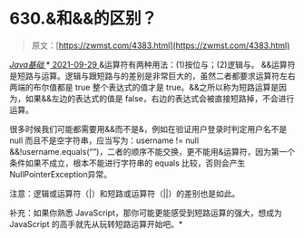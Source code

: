 <!--yml
category: 未分类
date: 0001-01-01 00:00:00
-->

# 630.&和&&的区别？

> 原文：[https://zwmst.com/4383.html](https://zwmst.com/4383.html)

   [ *Java基础* ](https://zwmst.com/java%e5%9f%ba%e7%a1%80)*[ <time datetime="2021-09-30T00:15:15+08:00"> 2021-09-29 </time> ](https://zwmst.com/4383.html)  &运算符有两种用法：(1)按位与；(2)逻辑与。
&&运算符是短路与运算。逻辑与跟短路与的差别是非常巨大的，虽然二者都要求运算符左右两端的布尔值都是 true 整个表达式的值才是 true。&&之所以称为短路运算是因为，如果&&左边的表达式的值是 false，右边的表达式会被直接短路掉，不会进行运算。

很多时候我们可能都需要用&&而不是&，例如在验证用户登录时判定用户名不是 null 而且不是空字符串，应当写为：username != null &&!username.equals(“”)，二者的顺序不能交换，更不能用&运算符，因为第一个条件如果不成立，根本不能进行字符串的 equals 比较，否则会产生 NullPointerException异常。

注意：逻辑或运算符（|）和短路或运算符（||）的差别也是如此。

补充：如果你熟悉 JavaScript，那你可能更能感受到短路运算的强大，想成为 JavaScript 的高手就先从玩转短路运算开始吧。*